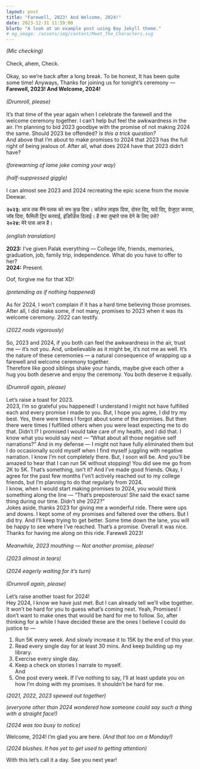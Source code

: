 ```yaml
---
layout: post
title: "Farewell, 2023! And Welcome, 2024!"
date: 2023-12-31 11:59:00
blurb: "A look at an example post using Bay Jekyll theme."
# og_image: /assets/img/content/Meet_The_Characters.svg
---
```


<i>(Mic checking) </i>
<br>
<br>
Check, ahem, Check.
<br>
<br>
Okay, so we’re back after a long break. To be honest, It has been quite some time! Anyways, Thanks for joining us for tonight’s ceremony — <b>Farewell, 2023! And Welcome, 2024!</b>
<br>
<br>
<i>(Drumroll, please)</i>
<br>
<br>
It’s that time of the year again when I celebrate the farewell and the welcome ceremony together. I can’t help but feel the awkwardness in the air. I’m planning to bid 2023 goodbye with the promise of not making 2024 the same. Should 2023 be offended? <i>Is this a trick question?</i>
<br>
And above that I’m about to make promises to 2024 that 2023 has the full right of being jealous of. After all, what does 2024 have that 2023 didn’t have?
<br>
<br>
<i>(forewarning of lame joke coming your way)</i>
<br>
<br>
<i>(half-suppressed giggle)</i>
<br>
<br>
I can almost see 2023 and 2024 recreating the epic scene from the movie Deewar.
<br>
<br>
<b>२०२३:</b> आज तक मैंने पलक को सभ कुछ दिया। कॉलेज लाइफ दिया, दोस्त दिए, यादें दिए, ग्रेजुएट कराया, जॉब दिया, फैमिली ट्रिप करवाई, इंडिपेंडेंस दिलाई। है क्या तुम्हारे पास देने के लिए उसे?
<br>
<b>२०२४:</b> मेरे पास आज है।
<br>
<br>
<i>(english translation)</i>
<br>
<br>
<b>2023:</b> I’ve given Palak everything — College life, friends, memories, graduation, job, family trip, independence. What do you have to offer to her?
<br>
<b>2024:</b> Present.
<br>

Oof, forgive me for that XD! <br>
<br>
<i>(pretending as if nothing happened)</i>
<br>
<br>
As for 2024, I won’t complain if it has a hard time believing those promises. After all, I did make some, if not many, promises to 2023 when it was its welcome ceremony. 2022 can testify.
<br>
<br>
<i>(2022 nods vigorously)</i>
<br>
<br>
So, 2023 and 2024, if you both can feel the awkwardness in the air, trust me — it’s not you. And, unbelievable as it might be, it’s not me as well. It’s the nature of these ceremonies — a natural consequence of wrapping up a farewell and welcome ceremony together.
<br>
Therefore like good siblings shake your hands, maybe give each other a hug you both deserve and enjoy the ceremony. You both deserve it equally.
<br>
<br>
<i>(Drumroll again, please)</i>
<br>
<br>
Let’s raise a toast for 2023.
<br>
2023, I’m so grateful you happened! I understand I might not have fulfilled each and every promise I made to you. But, I hope you agree, I did try my best. Yes, there were times I forgot about some of the promises. But then there were times I fulfilled others when you were least expecting me to do that. Didn’t I? I promised I would take care of my health, and I did that. I know what you would say next — “What about all those negative self narrations?” And in my defense — I might not have fully eliminated them but I do occasionally scold myself when I find myself juggling with negative narration. I know I’m not completely there. But, I soon will be. And you’ll be amazed to hear that I can run 5K without stopping! You did see me go from 2K to 5K. That’s something, isn’t it? And I’ve made good friends. Okay, I agree for the past few months I’vn’t actively reached out to my college friends, but I’m planning to do that regularly from 2024.<br>
I know, when I would start making promises to 2024, you would think something along the line — “That’s preposterous! She said the exact same thing during our time. Didn’t she 2022?”<br>
Jokes aside, thanks 2023 for giving me a wonderful ride. There were ups and downs. I kept some of my promises and faltered over the others. But I did try. And I’ll keep trying to get better. Some time down the lane, you will be happy to see where I’ve reached. That’s a promise. Overall it was nice. Thanks for having me along on this ride. Farewell 2023!
<br>
<br>
<i>Meanwhile, 2023 mouthing — Not another promise, please!</i>
<br>
<br>
<i>(2023 almost in tears)</i>
<br>
<br>
<i>(2024 eagerly waiting for it’s turn)</i>
<br>
<br>
<i>(Drumroll again, please)</i>
<br>
<br>
Let’s raise another toast for 2024!<br>
Hey 2024, I know we have just met. But I can already tell we’ll vibe together. It won’t be hard for you to guess what’s coming next. Yeah, Promises! I don’t want to make ones that would be hard for me to follow. So, after thinking for a while I have decided these are the ones I believe I could do justice to —<br>

1. Run 5K every week. And slowly increase it to 15K by the end of this year.<br>
2. Read every single day for at least 30 mins. And keep building up my library.<br>
3. Exercise every single day.<br>
4. Keep a check on stories I narrate to myself.<br>
   And<br>
5. One post every week. If I’ve nothing to say, I’ll at least update you on how I’m doing with my promises. It shouldn’t be hard for me.<br>

<i>(2021, 2022, 2023 spewed out together)</i><br>

<i>(everyone other than 2024 wondered how someone could say such a thing with a straight face!)</i><br>

<i>(2024 was too busy to notice)</i><br>

Welcome, 2024! I’m glad you are here. <i>(And that too on a Monday!)</i><br>

<i>(2024 blushes. It has yet to get used to getting attention)</i><br>

With this let’s call it a day. See you next year!<br>
